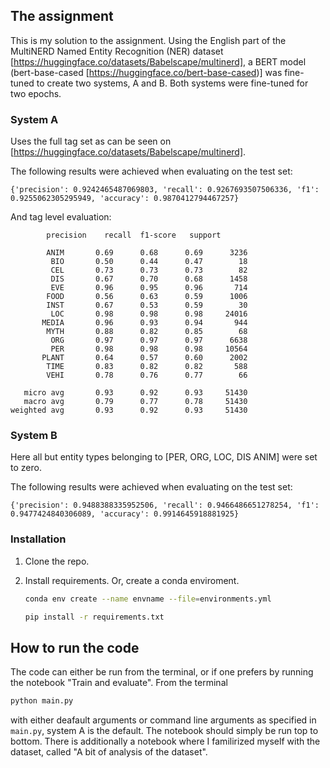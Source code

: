## The assignment


This is my solution to the assignment. Using the English part of the MultiNERD Named Entity Recognition (NER) dataset [https://huggingface.co/datasets/Babelscape/multinerd], a BERT model (bert-base-cased [https://huggingface.co/bert-base-cased)] was fine-tuned to create two systems, A and B. Both systems were fine-tuned for two epochs.

### System A
Uses the full tag set as can be seen on  [https://huggingface.co/datasets/Babelscape/multinerd].

The following results were achieved when evaluating on the test set:

``{'precision': 0.9242465487069803, 'recall': 0.9267693507506336, 'f1': 0.9255062305295949, 'accuracy': 0.9870412794467257}``

And tag level evaluation:
```
        precision    recall  f1-score   support

        ANIM       0.69      0.68      0.69      3236
         BIO       0.50      0.44      0.47        18
         CEL       0.73      0.73      0.73        82
         DIS       0.67      0.70      0.68      1458
         EVE       0.96      0.95      0.96       714
        FOOD       0.56      0.63      0.59      1006
        INST       0.67      0.53      0.59        30
         LOC       0.98      0.98      0.98     24016
       MEDIA       0.96      0.93      0.94       944
        MYTH       0.88      0.82      0.85        68
         ORG       0.97      0.97      0.97      6638
         PER       0.98      0.98      0.98     10564
       PLANT       0.64      0.57      0.60      2002
        TIME       0.83      0.82      0.82       588
        VEHI       0.78      0.76      0.77        66

   micro avg       0.93      0.92      0.93     51430
   macro avg       0.79      0.77      0.78     51430
weighted avg       0.93      0.92      0.93     51430
```



### System B
Here all but entity types belonging to [PER, ORG, LOC, DIS ANIM] were set to zero.

The following results were achieved when evaluating on the test set:

``{'precision': 0.9488388335952506, 'recall': 0.9466486651278254, 'f1': 0.9477424840306089, 'accuracy': 0.9914645918881925}``

### Installation

1. Clone the repo.

2. Install requirements. Or, create a conda enviroment.
   ``` sh
   conda env create --name envname --file=environments.yml
   ```
   ```sh
   pip install -r requirements.txt
   ```



## How to run the code

The code can either be run from the terminal, or if one prefers by running the notebook "Train and evaluate". From the terminal

 ```sh
 python main.py
 ```
with either deafault arguments or command line arguments as specified in ``main.py``, system A is the default. The notebook should simply be run top to bottom. There is additionally a notebook where I familirized myself with the dataset, called "A bit of analysis of the dataset".




